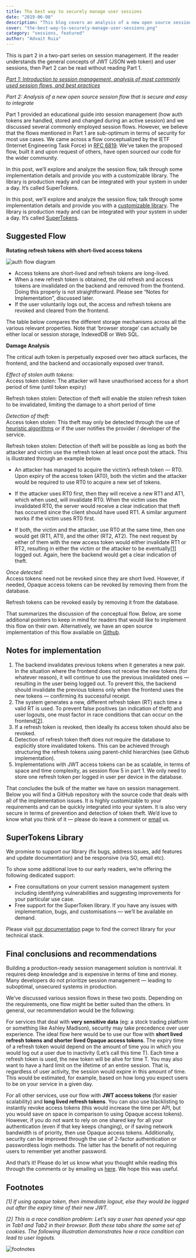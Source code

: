 ```yaml
---
title: The best way to securely manage user sessions
date: "2019-06-08"
description: "This blog covers an analysis of a new open source session flow that is secure and easy to integrate. Learn more about the customizable library and its implementation details."
cover: "the-best-way-to-securely-manage-user-sessions.png"
category: "sessions, featured"
author: "Advait Ruia"
---
```


This is part 2 in a two-part series on session management. If the reader understands the general concepts of JWT (JSON web token) and user sessions, then Part 2 can be read without reading Part 1.

[*Part 1: Introduction to session management, analysis of most commonly used session flows, and best practices*](/blog/all-you-need-to-know-about-user-session-security)

*Part 2: Analysis of a new open source session flow that is secure and easy to integrate*

Part 1 provided an educational guide into session management (how auth tokens are handled, stored and changed during an active session) and we discussed several commonly employed session flows. However, we believe that the flows mentioned in Part 1 are sub-optimum in terms of security for most use cases. We came across a flow conceptualized by the IETF (Internet Engineering Task Force) in [RFC 6819](https://datatracker.ietf.org/doc/html/rfc6819). We’ve taken the proposed flow, built it and upon request of others, have open sourced our code for the wider community.

In this post, we’ll explore and analyze the session flow, talk through some implementation details and provide you with a customizable library. The library is production ready and can be integrated with your system in under a day. It’s called SuperTokens.

In this post, we’ll explore and analyze the session flow, talk through some implementation details and provide you with a [customizable library](https://github.com/supertokens/supertokens-core). The library is production ready and can be integrated with your system in under a day. It’s called [SuperTokens](https://supertokens.com).


## Suggested Flow

**Rotating refresh tokens with short-lived access tokens**

![auth flow diagram](./image113x-p-800.png)

- Access tokens are short-lived and refresh tokens are long-lived.
- When a new refresh token is obtained, the old refresh and access tokens are invalidated on the backend and removed from the frontend. Doing this properly is not straightforward. Please see “Notes for Implementation”, discussed later.
- If the user voluntarily logs out, the access and refresh tokens are revoked and cleared from the frontend.

The table below compares the different storage mechanisms across all the various relevant properties. Note that ‘browser storage’ can actually be either local or session storage, IndexedDB or Web SQL.

**Damage Analysis**

The critical auth token is perpetually exposed over two attack surfaces, the frontend, and the backend and occasionally exposed over transit.

*Effect of stolen auth tokens:* </br>
Access token stolen: The attacker will have unauthorised access for a short period of time (until token expiry)

Refresh token stolen: Detection of theft will enable the stolen refresh token to be invalidated, limiting the damage to a short period of time

*Detection of theft:* </br>
‍Access token stolen: This theft may only be detected through the use of [heuristic algorithms](/blog/all-you-need-to-know-about-user-session-security#eee3) or if the user notifies the provider / developer of the service.

Refresh token stolen: Detection of theft will be possible as long as both the attacker and victim use the refresh token at least once post the attack. This is illustrated through an example below.

- An attacker has managed to acquire the victim’s refresh token — RT0. Upon expiry of the access token (AT0), both the victim and the attacker would be required to use RT0 to acquire a new set of tokens.

- If the attacker uses RT0 first, then they will receive a new RT1 and AT1, which when used, will invalidate RT0. When the victim uses the invalidated RT0, the server would receive a clear indication that theft has occurred since the client should have used RT1. A similar argument works if the victim uses RT0 first.

- If both, the victim and the attacker, use RT0 at the same time, then one would get (RT1, AT1), and the other (RT2, AT2). The next request by either of them with the new access token would either invalidate RT1 or RT2, resulting in either the victim or the attacker to be eventually[[1]](#footnotes) logged out. Again, here the backend would get a clear indication of theft.


*Once detected:* </br>
Access tokens need not be revoked since they are short lived. However, if needed, Opaque access tokens can be revoked by removing them from the database.

Refresh tokens can be revoked easily by removing it from the database.

That summarizes the discussion of the conceptual flow. Below, are some additional pointers to keep in mind for readers that would like to implement this flow on their own. Alternatively, we have an open source implementation of this flow available on [Github](https://github.com/supertokens/supertokens-core).

## Notes for implementation

1. The backend invalidates previous tokens when it generates a new pair. In the situation where the frontend does not receive the new tokens (for whatever reason), it will continue to use the previous invalidated ones — resulting in the user being logged out. To prevent this, the backend should invalidate the previous tokens only when the frontend uses the new tokens — confirming its successful receipt.
2. The system generates a new, different refresh token (RT) each time a valid RT is used. To prevent false positives (an indication of theft) and user logouts, one must factor in race conditions that can occur on the frontend[[2]](#footnotes).
3. If a refresh token is revoked, then ideally its access token should also be revoked.
4. Detection of refresh token theft does not require the database to explicitly store invalidated tokens. This can be achieved through structuring the refresh tokens using parent-child hierarchies (see Github implementation).
5. Implementations with JWT access tokens can be as scalable, in terms of space and time complexity, as session flow 5 in part 1. We only need to store one refresh token per logged in user per device in the database.

That concludes the bulk of the matter we have on session management. Below you will find a GitHub repository with the source code that deals with all of the implementation issues. It is highly customizable to your requirements and can be quickly integrated into your system. It is also very secure in terms of prevention and detection of token theft. We’d love to know what you think of it — please do leave a comment or [email](mailto:support@supertokens.com) us.

## SuperTokens Library

We promise to support our library (fix bugs, address issues, add features and update documentation) and be responsive (via SO, email etc).

To show some additional love to our early readers, we’re offering the following dedicated support:

- Free consultations on your current session management system including identifying vulnerabilities and suggesting improvements for your particular use case.
- Free support for the SuperToken library. If you have any issues with implementation, bugs, and customisations — we’ll be available on demand.

Please visit [our documentation](https://supertokens.com/docs/guides) page to find the correct library for your technical stack.

## Final conclusions and recommendations

Building a production-ready session management solution is nontrivial. It requires deep knowledge and is expensive in terms of time and money. Many developers do not prioritize session management — leading to suboptimal, unsecured systems in production.

We’ve discussed various session flows in these two posts. Depending on the requirements, one flow might be better suited than the others. In general, our recommendation would be the following:

For services that deal with **very sensitive data** (eg: a stock trading platform or something like Ashley Madison), security may take precedence over user experience. The ideal flow here would be to use our flow with **short lived refresh tokens and shorter lived Opaque access tokens**. The expiry time of a refresh token would depend on the amount of time you in which you would log out a user due to inactivity (Let’s call this time T). Each time a refresh token is used, the new token will be alive for time T. You may also want to have a hard limit on the lifetime of an entire session. That is, regardless of user activity, the session would expire in this amount of time. This would be estimated, for example, based on how long you expect users to be on your service in a given day.

For all other services, use our flow with **JWT access tokens** (for easier scalability) and **long lived refresh tokens**. You can also use blacklisting to instantly revoke access tokens (this would increase the time per API, but you would save on space in comparison to using Opaque access tokens). However, if you do not want to rely on one shared key for all your authentication (even if that key keeps changing), or if saving network bandwidth is of priority, then use Opaque access tokens. Additionally, security can be improved through the use of 2-factor authentication or passwordless login methods. The latter has the benefit of not requiring users to remember yet another password.

And that’s it! Please do let us know what you thought while reading this through the comments or by emailing us [here](mailto:support@supertokens.com). We hope this was useful.



## Footnotes

*[1] If using opaque token, then immediate logout, else they would be logged out after the expiry time of their new JWT.*

*[2] This is a race condition problem: Let’s say a user has opened your app in Tab1 and Tab2 in their browser. Both these tabs share the same set of cookies. The following illustration demonstrates how a race condition can lead to user logouts.*

![footnotes](./footnote2_thebestway.png)